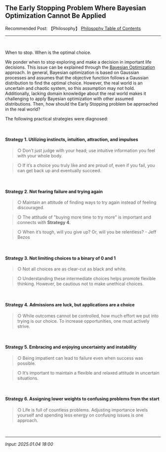 ## **The Early Stopping Problem Where Bayesian Optimization Cannot Be Applied**

Recommended Post: 【Philosophy】 [Philosophy Table of Contents](https://jb243.github.io/pages/482)

---

<br>

When to stop. When is the optimal choice.

We ponder when to stop exploring and make a decision in important life decisions. This issue can be explained through the [Bayesian Optimization](https://jb243.github.io/pages/2160) approach. In general, Bayesian optimization is based on Gaussian processes and assumes that the objective function follows a Gaussian distribution to find the optimal choice. However, the real world is an uncertain and chaotic system, so this assumption may not hold. Additionally, lacking domain knowledge about the real world makes it challenging to apply Bayesian optimization with other assumed distributions. Then, how should the Early Stopping problem be approached in the real world?

The following practical strategies were diagnosed:

<br>

#### **Strategy 1.** Utilizing instincts, intuition, attraction, and impulses

> ○ Don’t just judge with your head; use intuitive information you feel with your whole body.

> ○ If it’s a choice you truly like and are proud of, even if you fail, you can get back up and eventually succeed.

<br>

#### **Strategy 2.** Not fearing failure and trying again

> ○ Maintain an attitude of finding ways to try again instead of feeling discouraged.

> ○ The attitude of "buying more time to try more" is important and connects with **Strategy 4**.

> ○ When it’s tough, will you give up? Or, will you be relentless? - Jeff Bezos

<br>

#### **Strategy 3.** Not limiting choices to a binary of 0 and 1

> ○ Not all choices are as clear-cut as black and white. 

> ○ Understanding these intermediate choices helps promote flexible thinking. However, be cautious not to make unethical choices.

<br>

#### **Strategy 4.** Admissions are luck, but applications are a choice

> ○ While outcomes cannot be controlled, how much effort we put into trying is our choice. To increase opportunities, one must actively strive.

<br>

#### **Strategy 5.** Embracing and enjoying uncertainty and instability

> ○ Being impatient can lead to failure even when success was possible. 

> ○ It’s important to maintain a flexible and relaxed attitude in uncertain situations.

<br>

#### **Strategy 6.** Assigning lower weights to confusing problems from the start

> ○ Life is full of countless problems. Adjusting importance levels yourself and spending less energy on confusing issues is one approach.

<br>

---

_Input: 2025.01.04 18:00_
